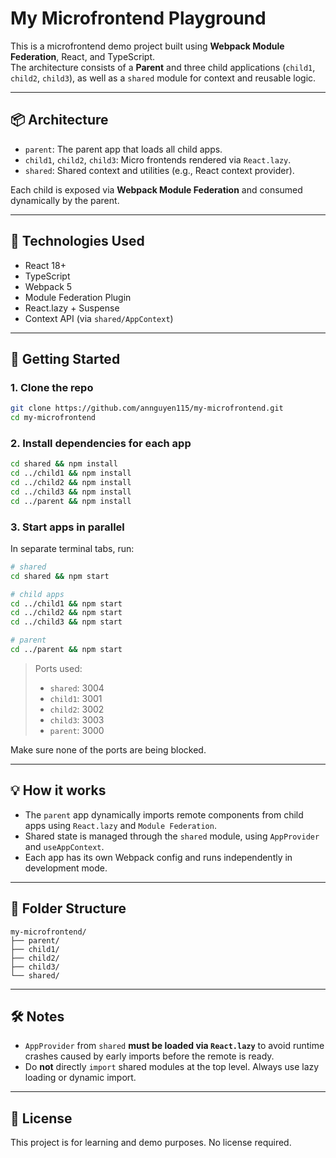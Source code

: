 # My Microfrontend Playground

This is a microfrontend demo project built using **Webpack Module Federation**, React, and TypeScript.  
The architecture consists of a **Parent** and three child applications (`child1`, `child2`, `child3`), as well as a `shared` module for context and reusable logic.

---

## 📦 Architecture

- `parent`: The parent app that loads all child apps.
- `child1`, `child2`, `child3`: Micro frontends rendered via `React.lazy`.
- `shared`: Shared context and utilities (e.g., React context provider).

Each child is exposed via **Webpack Module Federation** and consumed dynamically by the parent.

---

## 🧠 Technologies Used

- React 18+
- TypeScript
- Webpack 5
- Module Federation Plugin
- React.lazy + Suspense
- Context API (via `shared/AppContext`)

---

## 🚀 Getting Started

### 1. Clone the repo

```bash
git clone https://github.com/annguyen115/my-microfrontend.git
cd my-microfrontend
```

### 2. Install dependencies for each app

```bash
cd shared && npm install
cd ../child1 && npm install
cd ../child2 && npm install
cd ../child3 && npm install
cd ../parent && npm install
```

### 3. Start apps in parallel

In separate terminal tabs, run:

```bash
# shared
cd shared && npm start

# child apps
cd ../child1 && npm start
cd ../child2 && npm start
cd ../child3 && npm start

# parent 
cd ../parent && npm start
```

> Ports used:
> - `shared`: 3004
> - `child1`: 3001
> - `child2`: 3002
> - `child3`: 3003
> - `parent`: 3000

Make sure none of the ports are being blocked.

---

## 💡 How it works

- The `parent` app dynamically imports remote components from child apps using `React.lazy` and `Module Federation`.
- Shared state is managed through the `shared` module, using `AppProvider` and `useAppContext`.
- Each app has its own Webpack config and runs independently in development mode.

---

## 📁 Folder Structure

```
my-microfrontend/
├── parent/
├── child1/
├── child2/
├── child3/
└── shared/
```

---

## 🛠 Notes

- `AppProvider` from `shared` **must be loaded via `React.lazy`** to avoid runtime crashes caused by early imports before the remote is ready.
- Do **not** directly `import` shared modules at the top level. Always use lazy loading or dynamic import.

---

## 📃 License

This project is for learning and demo purposes. No license required.
